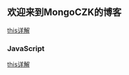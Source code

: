## 欢迎来到MongoCZK的博客

[this详解](./post/javascript/1.this详解.md)



### JavaScript
[this详解](./post/javascript/1.this详解.md)

